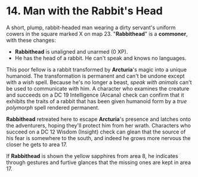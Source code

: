 # 14. Man with the Rabbit's Head

A short, plump, rabbit-headed man wearing a dirty servant's uniform cowers in the square marked X on map 23. "**Rabbithead**" is a **commoner**, with these changes:

- **Rabbithead** is unaligned and unarmed (0 XP).
- He has the head of a rabbit. He can't speak and knows no languages.

This poor fellow is a rabbit transformed by **Arcturia**'s magic into a unique humanoid. The transformation is permanent and can't be undone except with a *wish* spell. Because he's no longer a beast, *speak with animals* can't be used to communicate with him. A character who examines the creature and succeeds on a DC 19 Intelligence (Arcana) check can confirm that it exhibits the traits of a rabbit that has been given humanoid form by a *true polymorph* spell rendered permanent.

**Rabbithead** retreated here to escape **Arcturia**'s presence and latches onto the adventurers, hoping they'll protect him from her wrath. Characters who succeed on a DC 12 Wisdom (Insight) check can glean that the source of his fear is somewhere to the south, and indeed he grows more nervous the closer he gets to area 17.

If **Rabbithead** is shown the yellow sapphires from area 8, he indicates through gestures and furtive glances that the missing ones are kept in area 17.